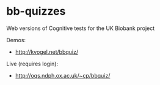 
# bb-quizzes

Web versions of Cognitive tests for the UK Biobank project

Demos:

* <http://kvogel.net/bbquiz/>

Live (requires login):

* <http://oqs.ndph.ox.ac.uk/~cp/bbquiz/>
